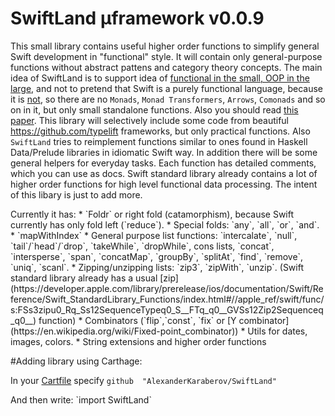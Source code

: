 # SwiftLand µframework v0.0.9

This small library contains useful higher order functions to simplify general Swift development in "functional" style. It will contain only general-purpose functions without abstract pattens and category theory concepts. The main idea of SwiftLand is to support idea of [functional in the small, OOP in the large](http://www.johndcook.com/blog/2009/03/23/functional-in-the-small-oo-in-the-large/), and not to pretend that Swift is a purely functional language, because it is [not](https://en.wikipedia.org/wiki/Referential_transparency), so there are no `Monads`, `Monad Transformers`, `Arrows`, `Comonads` and so on in it, but only small standalone functions. Also you should read [this paper](https://queue.acm.org/detail.cfm?id=2611829).
This library will selectively include some code from beautiful https://github.com/typelift frameworks, but only practical functions. Also `SwiftLand` tries to reimplement functions similar to ones found in Haskell Data/Prelude libraries in idiomatic Swift way. In addition there will be some general helpers for everyday tasks. Each function has detailed comments, which you can use as docs. Swift standard library already contains a lot of higher order functions for high level functional data processing. The intent of this libary is just to add more.
<p> Currently it has:
* `Foldr` or right fold (catamorphism), because Swift currently has only fold left (`reduce`).
* Special folds: `any`, `all`, `or`, `and`.
* `mapWithIndex`
* General purpose list functions: `intercalate`, `null`, `tail`/`head`/`drop`, `takeWhile`, `dropWhile`, cons lists, `concat`, `intersperse`, `span`, `concatMap`, `groupBy`, `splitAt`, `find`, `remove`, `uniq`, `scanl`.
* Zipping/unzipping lists: `zip3`, `zipWith`, `unzip`. (Swift standard library already has a usual [zip](https://developer.apple.com/library/prerelease/ios/documentation/Swift/Reference/Swift_StandardLibrary_Functions/index.html#//apple_ref/swift/func/s:FSs3zipu0_Rq_Ss12SequenceTypeq0_S__FTq_q0__GVSs12Zip2Sequenceq_q0__) function)
* Combinators (`flip`,`const`, `fix` or [Y combinator](https://en.wikipedia.org/wiki/Fixed-point_combinator))
* Utils for dates, images, colors.
* String extensions and higher order functions

#Adding library using Carthage:

In your [Cartfile](https://github.com/Carthage/Carthage#adding-frameworks-to-an-application) specify `github  "AlexanderKaraberov/SwiftLand"`
<p>And then write: `import SwiftLand`
